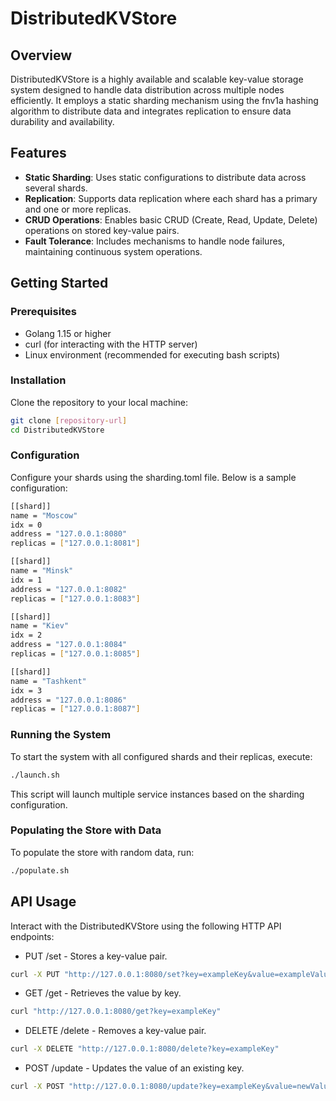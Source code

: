 # DistributedKVStore

## Overview

DistributedKVStore is a highly available and scalable key-value storage system designed to handle data distribution across multiple nodes efficiently. It employs a static sharding mechanism using the fnv1a hashing algorithm to distribute data and integrates replication to ensure data durability and availability.

## Features

* **Static Sharding**: Uses static configurations to distribute data across several shards.
* **Replication**: Supports data replication where each shard has a primary and one or more replicas.
* **CRUD Operations**: Enables basic CRUD (Create, Read, Update, Delete) operations on stored key-value pairs.
* **Fault Tolerance**: Includes mechanisms to handle node failures, maintaining continuous system operations.

## Getting Started

### Prerequisites

* Golang 1.15 or higher
* curl (for interacting with the HTTP server)
* Linux environment (recommended for executing bash scripts)

### Installation
Clone the repository to your local machine:

```bash
git clone [repository-url]
cd DistributedKVStore
```

### Configuration
Configure your shards using the sharding.toml file. Below is a sample configuration:

```bash
[[shard]]
name = "Moscow"
idx = 0
address = "127.0.0.1:8080"
replicas = ["127.0.0.1:8081"]

[[shard]]
name = "Minsk"
idx = 1
address = "127.0.0.1:8082"
replicas = ["127.0.0.1:8083"]

[[shard]]
name = "Kiev"
idx = 2
address = "127.0.0.1:8084"
replicas = ["127.0.0.1:8085"]

[[shard]]
name = "Tashkent"
idx = 3
address = "127.0.0.1:8086"
replicas = ["127.0.0.1:8087"]
```

### Running the System
To start the system with all configured shards and their replicas, execute:


```bash
./launch.sh
```
This script will launch multiple service instances based on the sharding configuration.

### Populating the Store with Data
To populate the store with random data, run:

```bash
./populate.sh
```

## API Usage
Interact with the DistributedKVStore using the following HTTP API endpoints:

* PUT /set - Stores a key-value pair.
```bash
curl -X PUT "http://127.0.0.1:8080/set?key=exampleKey&value=exampleValue"
```

* GET /get - Retrieves the value by key.
```bash
curl "http://127.0.0.1:8080/get?key=exampleKey"
```

* DELETE /delete - Removes a key-value pair.
```bash
curl -X DELETE "http://127.0.0.1:8080/delete?key=exampleKey"
```

* POST /update - Updates the value of an existing key.
```bash
curl -X POST "http://127.0.0.1:8080/update?key=exampleKey&value=newValue"
```